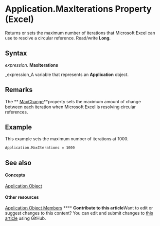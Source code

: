 
# Application.MaxIterations Property (Excel)

Returns or sets the maximum number of iterations that Microsoft Excel can use to resolve a circular reference. Read/write  **Long**.


## Syntax

 _expression_. **MaxIterations**

 _expression_A variable that represents an  **Application** object.


## Remarks

The  ** [MaxChange](5620bdff-d006-8c85-a1b8-1e3b31f21092.md)**property sets the maximum amount of change between each iteration when Microsoft Excel is resolving circular references.


## Example

This example sets the maximum number of iterations at 1000.


```
Application.MaxIterations = 1000
```


## See also


#### Concepts


 [Application Object](19b73597-5cf9-4f56-8227-b5211f657f6f.md)
#### Other resources


 [Application Object Members](4cb9ca42-8d07-cc9c-2d80-4eb9a5921e1e.md)
****   **Contribute to this article**Want to edit or suggest changes to this content? You can edit and submit changes to  [this article](https://github.com/jhershey00/VBA_Excel_Test/OpenXMLCon/articles/83f12597-9186-e415-a22b-9e028bd95169.md) using GitHub.


